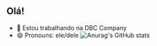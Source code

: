 ## Olá! 

- 🔭 Estou trabalhando na DBC Company
- 😄 Pronouns: ele/dele
![Anurag's GitHub stats](https://github-readme-stats.vercel.app/api?username=anuraghazra&show_icons=true&theme=transparent)
